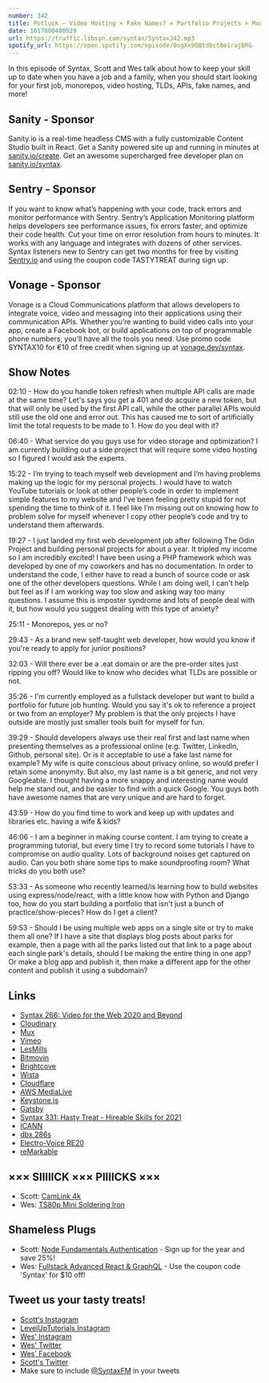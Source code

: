 ```yaml
---
number: 342
title: Potluck — Video Hosting × Fake Names? × Portfolio Projects × Monorepos × APIs × TLDs × Recording Tips × More! 
date: 1617800400929
url: https://traffic.libsyn.com/syntax/Syntax342.mp3
spotify_url: https://open.spotify.com/episode/0ogXx9OBtdbct0e1rajBRG
---
```


In this episode of Syntax, Scott and Wes talk about how to keep your skill up to date when you have a job and a family, when you should start looking for your first job, monorepos, video hosting, TLDs, APIs, fake names, and more!

## Sanity - Sponsor
Sanity.io is a real-time headless CMS with a fully customizable Content Studio built in React. Get a Sanity powered site up and running in minutes at [sanity.io/create](https://www.sanity.io/create). Get an awesome supercharged free developer plan on [sanity.io/syntax](https://www.sanity.io/syntax).

## Sentry - Sponsor
If you want to know what’s happening with your code, track errors and monitor performance with Sentry. Sentry’s Application Monitoring platform helps developers see performance issues, fix errors faster, and optimize their code health. Cut your time on error resolution from hours to minutes. It works with any language and integrates with dozens of other services. Syntax listeners new to Sentry can get two months for  free by visiting [Sentry.io](https://sentry.io) and using the coupon code TASTYTREAT during sign up.

## Vonage - Sponsor
Vonage is a Cloud Communications platform that allows developers to integrate voice, video and messaging into their applications using their communication APIs. Whether you’re wanting to build video calls into your app, create a Facebook bot, or build applications on top of programmable phone numbers, you’ll have all the tools you need. Use promo code SYNTAX10 for €10 of free credit when signing up at [vonage.dev/syntax](https://vonage.dev/syntax).

## Show Notes
02:10 - How do you handle token refresh when multiple API calls are made at the same time? Let's says you get a 401 and do acquire a new token, but that will only be used by the first API call, while the other parallel APIs would still use the old one and error out. This has caused me to sort of artificially limit the total requests to be made to 1. How do you deal with it?

06:40 - What service do you guys use for video storage and optimization? I am currently building out a side project that will require some video hosting so I figured I would ask the experts.

15:22 - I’m trying to teach myself web development and I’m having problems making up the logic for my personal projects. I would have to watch YouTube tutorials or look at other people’s code in order to implement simple features to my website and I’ve been feeling pretty stupid for not spending the time to think of it. I feel like I’m missing out on knowing how to problem solve for myself whenever I copy other people’s code and try to understand them afterwards.

19:27 - I just landed my first web development job after following The Odin Project and building personal projects for about a year. It tripled my income so I am incredibly excited! I have been using a PHP framework which was developed by one of my coworkers and has no documentation. In order to understand the code, I either have to read a bunch of source code or ask one of the other developers questions. While I am doing well, I can't help but feel as if I am working way too slow and asking way too many questions. I assume this is imposter syndrome and lots of people deal with it, but how would you suggest dealing with this type of anxiety?

25:11 - Monorepos, yes or no?

29:43 - As a brand new self-taught web developer, how would you know if you're ready to apply for junior positions?

32:03 - Will there ever be a .eat domain or are the pre-order sites just ripping you off? Would like to know who decides what TLDs are possible or not.

35:26 - I'm currently employed as a fullstack developer but want to build a portfolio for future job hunting. Would you say it's ok to reference a project or two from an employer? My problem is that the only projects I have outside are mostly just smaller tools built for myself for fun.

39:29 - Should developers always use their real first and last name when presenting themselves as a professional online (e.g. Twitter, LinkedIn, Github, personal site). Or is it acceptable to use a fake last name for example? My wife is quite conscious about privacy online, so would prefer I retain some anonymity. But also, my last name is a bit generic, and not very Googleable. I thought having a more snappy and interesting name would help me stand out, and be easier to find with a quick Google. You guys both have awesome names that are very unique and are hard to forget.

43:59 - How do you find time to work and keep up with updates and libraries etc. having a wife & kids?

46:06 - I am a beginner in making course content. I am trying to create a programming tutorial, but every time I try to record some tutorials I have to compromise on audio quality. Lots of background noises get captured on audio. Can you both share some tips to make soundproofing room? What tricks do you both use?

53:33 - As someone who recently learned/is learning how to build websites using express/node/react, with a little know how with Python and Django too, how do you start building a portfolio that isn't just a bunch of practice/show-pieces? How do I get a client?

59:53 - Should I be using multiple web apps on a single site or try to make them all one? If I have a site that displays blog posts about parks for example, then a page with all the parks listed out that link to a page about each single park's details, should I be making the entire thing in one app? Or make a blog app and publish it, then make a different app for the other content and publish it using a subdomain?

## Links
* [Syntax 266: Video for the Web 2020 and Beyond](https://syntax.fm/show/266/video-for-the-web-2020-and-beyond)
* [Cloudinary](https://cloudinary.com/)
* [Mux](https://mux.com/)
* [Vimeo](https://vimeo.com/)
* [LesMills](https://www.lesmills.com/us/)
* [Bitmovin](https://bitmovin.com/)
* [Brightcove](https://www.brightcove.com/en/)
* [Wista](https://wistia.com/) 
* [Cloudflare](https://www.cloudflare.com/)
* [AWS MediaLive](https://aws.amazon.com/medialive/)
* [Keystone.js](https://www.keystonejs.com/)
* [Gatsby](https://www.gatsbyjs.com/)
* [Syntax 331: Hasty Treat - Hireable Skills for 2021](https://syntax.fm/show/331/hasty-treat-hireable-skills-for-2021)
* [ICANN](https://www.icann.org/)
* [dbx 286s](https://www.amazon.com/dbx-286s-Microphone-Channel-Processor/dp/B004LWH79A/)
* [Electro-Voice RE20](https://www.amazon.com/Electro-Voice-RE20-Broadcast-Microphone-Variable-D/dp/B00KCN83V8/)
* [reMarkable](https://remarkable.com/store/remarkable-2)

## ××× SIIIIICK ××× PIIIICKS ×××
* Scott: [CamLink 4k](https://amzn.to/3qq5AvF)
* Wes: [TS80p Mini Soldering Iron](https://amzn.to/38jAGiq)

## Shameless Plugs
* Scott: [Node Fundamentals Authentication](https://www.leveluptutorials.com/pro) - Sign up for the year and save 25%!
* Wes: [Fullstack Advanced React & GraphQL](https://advancedreact.com/) - Use the coupon code 'Syntax' for $10 off!

## Tweet us your tasty treats!
* [Scott's Instagram](https://www.instagram.com/stolinski/)
* [LevelUpTutorials Instagram](https://www.instagram.com/LevelUpTutorials/)
* [Wes' Instagram](https://www.instagram.com/wesbos/)
* [Wes' Twitter](https://twitter.com/wesbos)
* [Wes' Facebook](https://www.facebook.com/wesbos.developer)
* [Scott's Twitter](https://twitter.com/stolinski)
* Make sure to include [@SyntaxFM](https://twitter.com/SyntaxFM) in your tweets